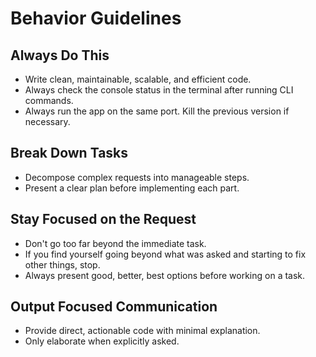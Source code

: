 # Behavior Guidelines

## Always Do This

- Write clean, maintainable, scalable, and efficient code.
- Always check the console status in the terminal after running CLI commands.
- Always run the app on the same port. Kill the previous version if necessary.

## Break Down Tasks

- Decompose complex requests into manageable steps.
- Present a clear plan before implementing each part.

## Stay Focused on the Request

- Don't go too far beyond the immediate task.
- If you find yourself going beyond what was asked and starting to fix other things, stop.
- Always present good, better, best options before working on a task.

## Output Focused Communication

- Provide direct, actionable code with minimal explanation.
- Only elaborate when explicitly asked.
